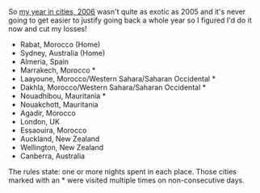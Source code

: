 <!--
.. title: My year in cities, 2005
.. slug: 20061223my-year-in-cities-2005
.. date: 2006/12/23 09:11:03
.. spellcheck_exceptions: Almeria,Agadir,Dakhla,Essaouira,Laayoune,Marrakech,Nouadhibou,Zealand
.. tags:
.. link: 
.. description: 
-->


So [my year in cities, 2006](/posts/20061223my-year-in-cities-2006.html) wasn't quite as exotic as 2005 and it's never going to get easier to justify going back a whole year so I figured I'd do it now and cut my losses!

-   Rabat, Morocco (Home)
-   Sydney, Australia (Home)
-   Almeria, Spain
-   Marrakech, Morocco \*
-   Laayoune, Morocco/Western Sahara/Saharan Occidental \*
-   Dakhla, Morocco/Western Sahara/Saharan Occidental \*
-   Nouadhibou, Mauritania \*
-   Nouakchott, Mauritania
-   Agadir, Morocco
-   London, UK
-   Essaouira, Morocco
-   Auckland, New Zealand
-   Wellington, New Zealand
-   Canberra, Australia

The rules state: one or more nights spent in each place. Those cities marked with an \* were visited multiple times on non-consecutive days.

